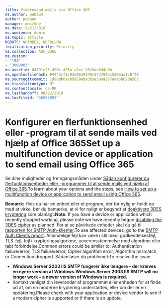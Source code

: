 ```yaml
---
title: Videresend mails via Office 365
ms.author: pebaum
author: pebaum
manager: mnirkhe
ms.date: 9/21/2018
ms.audience: Admin
ms.topic: article
ROBOTS: NOINDEX, NOFOLLOW
localization_priority: Priority
ms.collection: Adm_O365
ms.custom:
- "154"
- "3000003"
ms.assetid: 84191e23-496c-495a-a2ec-28c5ae0d4c0b
ms.openlocfilehash: 84443cf1c93e9b19249c573704bc520eaa1c8f48
ms.sourcegitcommit: 1d98db8acb9959aba3b5e308a567ade6b62da56c
ms.translationtype: HT
ms.contentlocale: da-DK
ms.lasthandoff: 08/22/2019
ms.locfileid: "36552959"
---
```

# <a name="set-up-a-multifunction-device-or-application-to-send-email-using-office-365"></a><span data-ttu-id="4e256-102">Konfigurer en flerfunktionsenhed eller -program til at sende mails ved hjælp af Office 365</span><span class="sxs-lookup"><span data-stu-id="4e256-102">Set up a multifunction device or application to send email using Office 365</span></span>

<span data-ttu-id="4e256-103">Se dine muligheder og fremgangsmåden under [Sådan konfigurerer du flerfunktionsenheder eller -programmer til at sende mails ved hjælp af Office 365](https://support.office.com/article/69f58e99-c550-4274-ad18-c805d654b4c4).</span><span class="sxs-lookup"><span data-stu-id="4e256-103">To learn about your options and the steps, see [How to set up a multifunction device or application to send email using Office 365](https://support.office.com/article/69f58e99-c550-4274-ad18-c805d654b4c4).</span></span>
  
<span data-ttu-id="4e256-104">**Bemærk:** Hvis du har en enhed eller et program, der for nylig er holdt op med at virke, bør du bemærke, at vi for nyligt er begyndt at [deaktivere 3DES kryptering](https://docs.microsoft.com/office365/securitycompliance/technical-reference-details-about-encryption) som planlagt.</span><span class="sxs-lookup"><span data-stu-id="4e256-104">**Note:** If you have a device or application which recently stopped working, please note we have recently begun [disabling the 3DES cipher](https://docs.microsoft.com/office365/securitycompliance/technical-reference-details-about-encryption) as planned.</span></span> <span data-ttu-id="4e256-105">For at se påvirkede enheder skal du gå til [rapporten for SMTP Auth-klienter](https://protection.office.com/mailflow/dashboard).</span><span class="sxs-lookup"><span data-stu-id="4e256-105">To see affected devices, go to the [SMTP Auth Clients report](https://protection.office.com/mailflow/dashboard).</span></span> <span data-ttu-id="4e256-106">Almindelige fejl kan være i stil med: godkendelsesfejl, TLS-fejl, fejl i krypteringsalgoritme, uoverensstemmelse med algoritme eller tabt forbindelse.</span><span class="sxs-lookup"><span data-stu-id="4e256-106">Common errors could be similar to: Authentication failure/error, TLS failure/error, Cipher algorithm error, Algorithm mismatch, or Connection dropped.</span></span> <span data-ttu-id="4e256-107">Sådan løser du problemet:</span><span class="sxs-lookup"><span data-stu-id="4e256-107">To resolve the issue:</span></span>
 - <span data-ttu-id="4e256-108">**Windows Server 2003 IIS SMTP fungerer ikke længere – der kræves en nyere version af Windows.**</span><span class="sxs-lookup"><span data-stu-id="4e256-108">**Windows Server 2003 IIS SMTP will no longer work – a newer version of Windows is required.**</span></span>  
 - <span data-ttu-id="4e256-109">Kontakt venligst din leverandør af programmet eller enheden for at finde ud af, om en moderne kryptering understøttes, eller om der er en opdatering.</span><span class="sxs-lookup"><span data-stu-id="4e256-109">Please check with your application or device vendor to see if a modern cipher is supported or if there is an update.</span></span>

